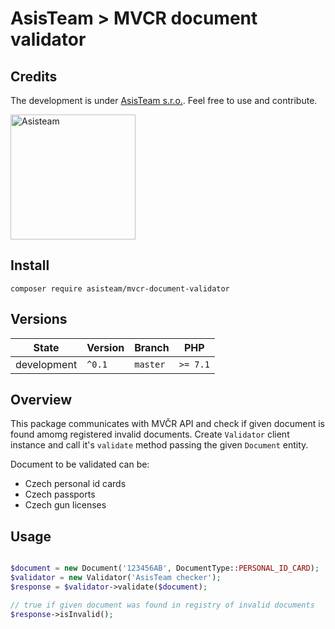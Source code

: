 # AsisTeam > MVCR document validator

## Credits

The development is under [AsisTeam s.r.o.](https://www.asisteam.cz/).
Feel free to use and contribute.

<img src="https://www.asisteam.cz/img/logo.svg" width="200" alt="Asisteam" title="Asisteam"/>

## Install

```
composer require asisteam/mvcr-document-validator
```

## Versions

| State       | Version | Branch   | PHP      |
|-------------|---------|----------|----------|
| development | `^0.1`  | `master` | `>= 7.1` |

## Overview

This package communicates with MVČR API and check if given document is found amomg registered invalid documents.
Create `Validator` client instance and call it's `validate` method passing the given `Document` entity.

Document to be validated can be:
  - Czech personal id cards
  - Czech passports
  - Czech gun licenses
  
## Usage

```php

$document = new Document('123456AB', DocumentType::PERSONAL_ID_CARD);
$validator = new Validator('AsisTeam checker');
$response = $validator->validate($document);

// true if given document was found in registry of invalid documents
$response->isInvalid();
``` 

